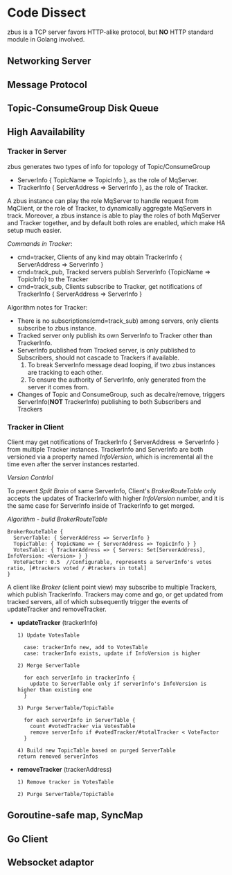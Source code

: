 # Code Dissect
zbus is a TCP server favors HTTP-alike protocol, but **NO** HTTP standard module in Golang involved.

## Networking Server

## Message Protocol

## Topic-ConsumeGroup Disk Queue

## High Aavailability 

### Tracker in Server
zbus generates two types of info for topology of Topic/ConsumeGroup
- ServerInfo { TopicName => TopicInfo }, as the role of MqServer.
- TrackerInfo { ServerAddress => ServerInfo }, as the role of Tracker.

A zbus instance can play the role MqServer to handle request from MqClient, or the role of Tracker, to dynamically aggregate MqServers in track. Moreover, a zbus instance is able to play the roles of both MqServer and Tracker together, and by default both roles are enabled, which make HA setup much easier. 

*Commands in Tracker*:

- cmd=tracker, Clients of any kind may obtain TrackerInfo { ServerAddress => ServerInfo }
- cmd=track_pub, Tracked servers publish ServerInfo {TopicName => TopicInfo} to the Tracker
- cmd=track_sub, Clients subscribe to Tracker, get notifications of TrackerInfo { ServerAddress => ServerInfo }

Algorithm notes for Tracker: 

- There is no subscriptions(cmd=track_sub) among servers, only clients subscribe to zbus instance.
- Tracked server only publish its own ServerInfo to Tracker other than TrackerInfo.
- ServerInfo published from Tracked server, is only published to Subscribers, should not cascade to Trackers if available. 
  1) To break ServerInfo message dead looping, if two zbus instances are tracking to each other. 
  2) To ensure the authority of ServerInfo, only generated from the server it comes from.
- Changes of Topic and ConsumeGroup, such as decalre/remove, triggers ServerInfo(**NOT** TrackerInfo) publishing to both Subscribers and Trackers

 
### Tracker in Client


Client may get notifications of TrackerInfo { ServerAddress => ServerInfo } from multiple Tracker instances. TrackerInfo and ServerInfo are both versioned via a property named *InfoVersion*, which is incremental all the time even after the server instances restarted.

*Version Contrlol* 

To prevent *Split Brain* of same ServerInfo, Client's *BrokerRouteTable* only accepts the updates of TrackerInfo with higher *InfoVersion* number, and it is the same case for ServerInfo inside of TrackerInfo to get merged.

*Algorithm - build BrokerRouteTable*

    BrokerRouteTable {
      ServerTable: { ServerAddress => ServerInfo } 
      TopicTable: { TopicName => { ServerAddress => TopicInfo } }
      VotesTable: { TrackerAddress => { Servers: Set[ServerAddress], InfoVersion: <Version> } }
      VoteFactor: 0.5  //Configurable, represents a ServerInfo's votes ratio, [#trackers voted / #trackers in total]
    }

A client like *Broker* (client point view) may subscribe to multiple Trackers, which publish TrackerInfo. Trackers may come and go, or get updated from tracked servers, all of which subsequently trigger the events of updateTracker and removeTracker.

- **updateTracker** (trackerInfo) 
  
      1) Update VotesTable

        case: trackerInfo new, add to VotesTable 
        case: trackerInfo exists, update if InfoVersion is higher

      2) Merge ServerTable

        for each serverInfo in trackerInfo { 
          update to ServerTable only if serverInfo's InfoVersion is higher than existing one 
        }

      3) Purge ServerTable/TopicTable

        for each serverInfo in ServerTable { 
          count #votedTracker via VotesTable 
          remove serverInfo if #votedTracker/#totalTracker < VoteFactor 
        }

      4) Build new TopicTable based on purged ServerTable 
      return removed serverInfos


- **removeTracker** (trackerAddress)

      1) Remove tracker in VotesTable 

      2) Purge ServerTable/TopicTable 



## Goroutine-safe map, SyncMap

## Go Client

## Websocket adaptor
